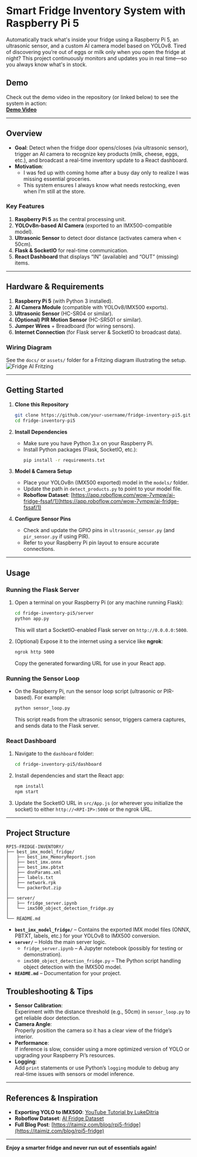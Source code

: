 
# Smart Fridge Inventory System with Raspberry Pi 5

Automatically track what's inside your fridge using a Raspberry Pi 5, an ultrasonic sensor, and a custom AI camera model based on YOLOv8. Tired of discovering you’re out of eggs or milk only when you open the fridge at night? This project continuously monitors and updates you in real time—so you always know what's in stock.

## Demo
Check out the demo video in the repository (or linked below) to see the system in action:  
[**Demo Video**](assets/demo.mp4)

---

## Overview

- **Goal**: Detect when the fridge door opens/closes (via ultrasonic sensor), trigger an AI camera to recognize key products (milk, cheese, eggs, etc.), and broadcast a real-time inventory update to a React dashboard.
- **Motivation**: 
  - I was fed up with coming home after a busy day only to realize I was missing essential groceries. 
  - This system ensures I always know what needs restocking, even when I’m still at the store.

### Key Features
1. **Raspberry Pi 5** as the central processing unit.  
2. **YOLOv8n-based AI Camera** (exported to an IMX500-compatible model).  
3. **Ultrasonic Sensor** to detect door distance (activates camera when < 50cm).  
4. **Flask & SocketIO** for real-time communication.  
5. **React Dashboard** that displays “IN” (available) and “OUT” (missing) items.

---

## Hardware & Requirements

1. **Raspberry Pi 5** (with Python 3 installed).
2. **AI Camera Module** (compatible with YOLOv8/IMX500 exports).
3. **Ultrasonic Sensor** (HC-SR04 or similar).
4. **(Optional) PIR Motion Sensor** (HC-SR501 or similar).
5. **Jumper Wires** + Breadboard (for wiring sensors).
6. **Internet Connection** (for Flask server & SocketIO to broadcast data).

### Wiring Diagram
See the `docs/` or `assets/` folder for a Fritzing diagram illustrating the setup.  
![Fridge AI Fritzing](/assets/fridge_ai.jpg)

---

## Getting Started

1. **Clone this Repository**  
   ```bash
   git clone https://github.com/your-username/fridge-inventory-pi5.git
   cd fridge-inventory-pi5
   ```

2. **Install Dependencies**  
   - Make sure you have Python 3.x on your Raspberry Pi.  
   - Install Python packages (Flask, SocketIO, etc.):  
     ```bash
     pip install -r requirements.txt
     ```

3. **Model & Camera Setup**  
   - Place your YOLOv8n (IMX500 exported) model in the `models/` folder.  
   - Update the path in `detect_products.py` to point to your model file.
   - **Roboflow Dataset**: [https://app.roboflow.com/wow-7vmpw/ai-fridge-fssaf/1](https://app.roboflow.com/wow-7vmpw/ai-fridge-fssaf/1)

4. **Configure Sensor Pins**  
   - Check and update the GPIO pins in `ultrasonic_sensor.py` (and `pir_sensor.py` if using PIR).  
   - Refer to your Raspberry Pi pin layout to ensure accurate connections.

---

## Usage

### Running the Flask Server
1. Open a terminal on your Raspberry Pi (or any machine running Flask):
   ```bash
   cd fridge-inventory-pi5/server
   python app.py
   ```
   This will start a SocketIO-enabled Flask server on `http://0.0.0.0:5000`.

2. (Optional) Expose it to the internet using a service like **ngrok**:
   ```bash
   ngrok http 5000
   ```
   Copy the generated forwarding URL for use in your React app.

### Running the Sensor Loop
- On the Raspberry Pi, run the sensor loop script (ultrasonic or PIR-based). For example:
  ```bash
  python sensor_loop.py
  ```
  This script reads from the ultrasonic sensor, triggers camera captures, and sends data to the Flask server.

### React Dashboard
1. Navigate to the `dashboard` folder:
   ```bash
   cd fridge-inventory-pi5/dashboard
   ```
2. Install dependencies and start the React app:
   ```bash
   npm install
   npm start
   ```
3. Update the SocketIO URL in `src/App.js` (or wherever you initialize the socket) to either `http://<RPI-IP>:5000` or the ngrok URL.

---


## Project Structure

```
RPI5-FRIDGE-INVENTORY/
├── best_imx_model_fridge/
│   ├── best_imx_MemoryReport.json
│   ├── best_imx.onnx
│   ├── best_imx.pbtxt
│   ├── dnnParams.xml
│   ├── labels.txt
│   ├── network.rpk
│   └── packerOut.zip
│
├── server/
│   ├── fridge_server.ipynb
│   └── imx500_object_detection_fridge.py
│
└── README.md
```

- **`best_imx_model_fridge/`** – Contains the exported IMX model files (ONNX, PBTXT, labels, etc.) for your YOLOv8 to IMX500 conversion.  
- **`server/`** – Holds the main server logic.  
  - `fridge_server.ipynb` – A Jupyter notebook (possibly for testing or demonstration).  
  - `imx500_object_detection_fridge.py` – The Python script handling object detection with the IMX500 model.  
- **`README.md`** – Documentation for your project.



## Troubleshooting & Tips

- **Sensor Calibration**:  
  Experiment with the distance threshold (e.g., 50cm) in `sensor_loop.py` to get reliable door detection.
- **Camera Angle**:  
  Properly position the camera so it has a clear view of the fridge’s interior.
- **Performance**:  
  If inference is slow, consider using a more optimized version of YOLO or upgrading your Raspberry Pi’s resources.
- **Logging**:  
  Add `print` statements or use Python’s `logging` module to debug any real-time issues with sensors or model inference.

---

## References & Inspiration

- **Exporting YOLO to IMX500**: [YouTube Tutorial by LukeDitria](https://www.youtube.com/watch?v=I69lAtA2pP0&list=LL&index=1&t=34s&ab_channel=LukeDitria)
- **Roboflow Dataset**: [AI Fridge Dataset](https://app.roboflow.com/wow-7vmpw/ai-fridge-fssaf/1)
- **Full Blog Post**: [https://itaimiz.com/blog/rpi5-fridge](https://itaimiz.com/blog/rpi5-fridge)

---





**Enjoy a smarter fridge and never run out of essentials again!**
